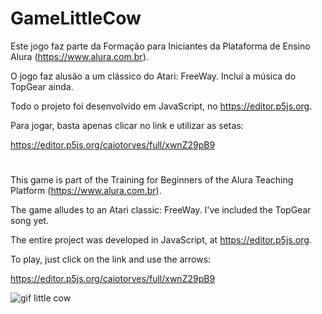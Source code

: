 # GameLittleCow 
  
 Este jogo faz parte da Formação para Iniciantes da Plataforma de Ensino Alura (https://www.alura.com.br).  
 
 O jogo faz alusão a um clássico do Atari: FreeWay. Incluí a música do TopGear ainda. 
 
 Todo o projeto foi desenvolvido em JavaScript, no https://editor.p5js.org.
 
 Para jogar, basta apenas clicar no link e utilizar as setas: 
 
 https://editor.p5js.org/caiotorves/full/xwnZ29pB9
  
 #  
 #  
 
 
 
 This game is part of the Training for Beginners of the Alura Teaching Platform (https://www.alura.com.br).
 
 The game alludes to an Atari classic: FreeWay. I've included the TopGear song yet.
 
 The entire project was developed in JavaScript, at https://editor.p5js.org.
 
 To play, just click on the link and use the arrows:
 
 https://editor.p5js.org/caiotorves/full/xwnZ29pB9


![gif little cow](https://user-images.githubusercontent.com/99504577/168304996-5e01c486-8df0-4c74-80e2-9506658ef836.gif)

